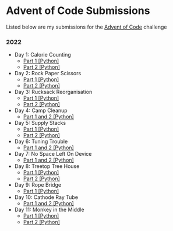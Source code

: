# Advent of Code Submissions

Listed below are my submissions for the [Advent of Code](https://adventofcode.com) challenge

### 2022

- Day 1: Calorie Counting
    - [Part 1 [Python]](2022/Day1/calorie_counting_1.py)
    - [Part 2 [Python]](2022/Day1/calorie_counting_2.py)
- Day 2: Rock Paper Scissors
    - [Part 1 [Python]](2022/Day2/rock_paper_scissors_1.py)
    - [Part 2 [Python]](2022/Day2/rock_paper_scissors_2.py)
- Day 3: Rucksack Reorganisation
    - [Part 1 [Python]](2022/Day3/rucksack_reorganisation_1.py)
    - [Part 2 [Python]](2022/Day3/rucksack_reorganisation_2.py)
- Day 4: Camp Cleanup
    - [Part 1 and 2 [Python]](2022/Day4/camp_cleanup.py)
- Day 5: Supply Stacks
    - [Part 1 [Python]](2022/Day5/supply_stacks_1.py)
    - [Part 2 [Python]](2022/Day5/supply_stacks_2.py)
- Day 6: Tuning Trouble
    - [Part 1 and 2 [Python]](2022/Day6/tuning_trouble.py)
- Day 7: No Space Left On Device
    - [Part 1 and 2 [Python]](2022/Day7/no_space_left.py)
- Day 8: Treetop Tree House
    - [Part 1 [Python]](2022/Day8/treetop_tree_house_1.py)
    - [Part 2 [Python]](2022/Day8/treetop_tree_house_2.py)
- Day 9: Rope Bridge
    - [Part 1 [Python]](2022/Day9/rope_bridge_1.py)
- Day 10: Cathode Ray Tube
    - [Part 1 and 2 [Python]](2022/Day10/cathode_ray_tube.py)
- Day 11: Monkey in the Middle
    - [Part 1 [Python]](2022/Day11/monkey_in_the_middle_1.py)
    - [Part 2 [Python]](2022/Day11/monkey_in_the_middle_2.py)